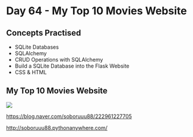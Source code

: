 # Day 64 - My Top 10 Movies Website
## Concepts Practised
- SQLite Databases
- SQLAlchemy
- CRUD Operations with SQLAlchemy
- Build a SQLite Database into the Flask Website
- CSS & HTML
## My Top 10 Movies Website
<img src="https://postfiles.pstatic.net/MjAyMjEyMTlfMTU3/MDAxNjcxNDU4OTI3MTI5.MmcOLyyIjhdYASmPOwEXyo6DWO6Z-yY7Y0rakbwnCzUg.dJzEE_LdZJdb34MQQq4vy-iLJS_7LgSYxRZm-_lGz98g.GIF.soboruuu88/completed_version.gif?type=w773">

https://blog.naver.com/soboruuu88/222961227705

http://soboruuu88.pythonanywhere.com/
